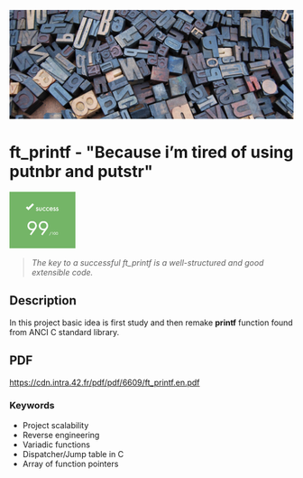 <p align="left"><img src="./README/letters.jpg" ></p>

# ft_printf - "Because i’m tired of using putnbr and putstr"

<p align="left"><img src="./README/score.png" height="100" /></p>

> <em> The key to a successful ft_printf is a well-structured and good extensible code.</em>

## Description
In this project basic idea is first study and then remake **printf** function found from ANCI C standard library.

## PDF

https://cdn.intra.42.fr/pdf/pdf/6609/ft_printf.en.pdf

### Keywords
- Project scalability
- Reverse engineering
- Variadic functions
- Dispatcher/Jump table in C
- Array of function pointers
